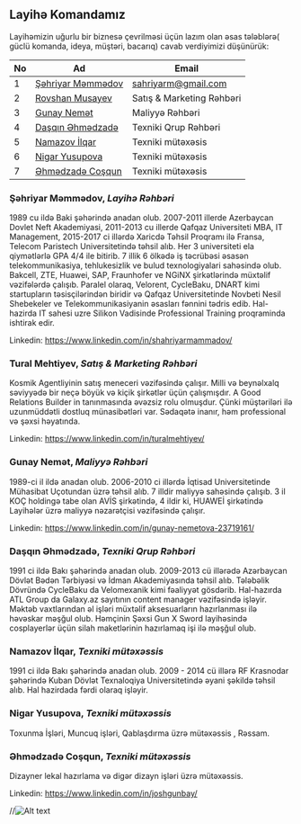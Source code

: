 ## Layihə Komandamız

Layihəmizin uğurlu bir biznesə çevrilməsi üçün lazım olan əsas tələblərə( güclü komanda, ideya, müştəri, bacarıq) cavab verdiyimizi düşünürük:

|No| Ad | Email |
|------|-------|---------|
|1| [Şəhriyar Məmmədov](#Şəhriyar-məmmədov-layihə-rəhbəri) |sahriyarm@gmail.com|
|2| [Rovshan Musayev](#tural-mehtiyev-satış--marketing-rəhbəri) |Satış & Marketing Rəhbəri|
|3| [Gunay Nemət](#gunay-nemət-maliyyə-rəhbəri) |Maliyyə Rəhbəri|
|4| [Daşqın Əhmədzadə](#daşqın-Əhmədzadə-texniki-qrup-rəhbəri) |Texniki Qrup Rəhbəri|
|5| [Namazov İlqar](#namazov-İlqar-texniki-mütəxəssis) |Texniki mütəxəsis|
|6| [Nigar Yusupova](#nigar-yusupova-texniki-mütəxəssis) |Texniki mütəxəsis|
|7| [Əhmədzadə Coşqun](#Əhmədzadə-coşqun-texniki-mütəxəssis) |Texniki mütəxəsis|




### Şəhriyar Məmmədov, _Layihə Rəhbəri_
1989 cu ildə Baki şəhərində anadan olub. 2007-2011 illerde Azerbaycan Dovlet Neft Akademiyasi, 2011-2013 cu illerde Qafqaz Universiteti MBA, IT Management, 2015-2017 ci illərdə Xaricdə Təhsil Proqramı ilə Fransa, Telecom Paristech Universitetində təhsil alıb. Her 3 universiteti ela qiymətlərlə GPA 4/4 ile bitirib. 7 illik 6 ölkədə iş təcrübəsi əsasən telekommunikasiya, tehlukesizlik ve bulud texnologiyalari sahəsində olub. Bakcell, ZTE, Huawei, SAP, Fraunhofer ve NGiNX şirkətlərində müxtəlif vəzifələrdə çalışıb. Paralel olaraq, Velorent, CycleBaku, DNART kimi startupların təsisçilərindən biridir və Qafqaz Universitetinde Novbeti Nesil Shebekeler ve Telekommunikasiyanin əsasları fənnini tədris edib. Hal-hazirda IT sahesi uzre Silikon Vadisinde Professional Training proqraminda ishtirak edir.

Linkedin: https://www.linkedin.com/in/shahriyarmammadov/

### Tural Mehtiyev, _Satış & Marketing Rəhbəri_ 
Kosmik Agentliyinin satış meneceri vəzifəsində çalışır. Milli və beynəlxalq səviyyədə bir neçə böyük və kiçik şirkətlər üçün çalışmışdır. A Good Relations Builder in  tanınmasında əvəzsiz rolu olmuşdur. Çünki müştəriləri ilə uzunmüddətli dostluq münasibətləri var. Sədaqətə inanır, həm professional və şəxsi həyatında.

Linkedin: https://www.linkedin.com/in/turalmehtiyev/
 
 ### Gunay Nemət, _Maliyyə Rəhbəri_
1989-ci il ildə anadan olub. 2006-2010 ci illərdə İqtisad Universitetinde Mühasibat Uçotundan üzrə təhsil alıb. 7 illdir maliyyə sahəsində çalışıb. 3 il KOÇ holdingə tabe olan AVİS şirkətində, 4 ildir ki, HUAWEİ şirkətində Layihələr üzrə maliyyə nəzarətçisi vəzifəsində çalışır.
 
Linkedin: https://www.linkedin.com/in/gunay-nemetova-23719161/

### Daşqın Əhmədzadə, _Texniki Qrup Rəhbəri_
1991 ci ildə Bakı şəhərində anadan olub. 2009-2013 cü illərədə Azərbaycan Dövlət Bədən Tərbiyəsi və İdman Akademiyasında təhsil alıb. Tələbəlik Dövründə CycleBaku da Velomexanik kimi fəaliyyət gösdərib. Hal-hazırda ATL Group da Galaxy.az sayıtının content manager vəzifəsində işləyir. Məktəb vaxtlarından əl işləri müxtəlif aksesuarların hazırlanması ilə həvəskar məşğul olub. Həmçinin Şəxsi Gun X Sword layihəsində cosplayerlər üçün silah maketlərinin hazırlamaq işi ilə məşğul olub.

### Namazov İlqar, _Texniki mütəxəssis_
1991 ci ildə Bakı şəhərində anadan olub. 2009 - 2014 cü illərə RF Krasnodar şəhərində Kuban Dövlət Texnaloqiya Universitetində əyani şəkildə təhsil alıb. Hal hazirdada fərdi olaraq işləyir.

### Nigar Yusupova, _Texniki mütəxəssis_
Toxunma İşləri, Muncuq işləri, Qablaşdırma  üzrə mütəxəssis , Rəssam.

### Əhmədzadə Coşqun, _Texniki mütəxəssis_
Dizayner lekal hazırlama və digər dizayn işləri üzrə mütəxəssis. 

Linkedin: https://www.linkedin.com/in/joshgunbay/



//![Alt text](Komandamiz.jpg?raw=true "DNART Komandasi")
